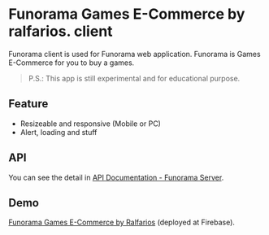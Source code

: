 # Funorama Games E-Commerce by ralfarios. client
Funorama client is used for Funorama web application. Funorama is Games E-Commerce for you to buy a games.

> P.S.: This app is still experimental and for educational purpose.

## Feature
 - Resizeable and responsive (Mobile or PC)
 - Alert, loading and stuff

## API
You can see the detail in [API Documentation - Funorama Server](https://github.com/Ralfarios/ecommerce-server/blob/main/api_doc.md). 

## Demo
[Funorama Games E-Commerce by Ralfarios](https://lefunorama.web.app/) (deployed at Firebase). 
